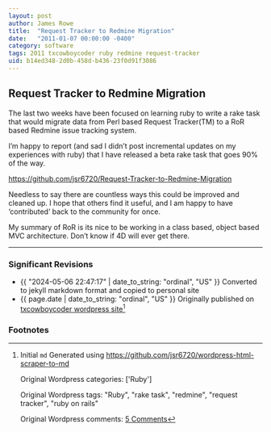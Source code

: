 ```yaml
---
layout: post
author: James Rowe
title:  "Request Tracker to Redmine Migration"
date:   "2011-01-07 00:00:00 -0400"
category: software
tags: 2011 txcowboycoder ruby redmine request-tracker
uid: b14ed348-2d0b-458d-b436-23f0d91f3086
---
```


## Request Tracker to Redmine Migration

The last two weeks have been focused on learning ruby to write a rake task that would migrate data from Perl based Request Tracker(TM) to a RoR based Redmine issue tracking system.

I’m happy to report (and sad I didn’t post incremental updates on my experiences with ruby) that I have released a beta rake task that goes 90% of the way.

<https://github.com/jsr6720/Request-Tracker-to-Redmine-Migration>

Needless to say there are countless ways this could be improved and cleaned up. I hope that others find it useful, and I am happy to have ‘contributed’ back to the community for once.

My summary of RoR is its nice to be working in a class based, object based MVC architecture. Don’t know if 4D will ever get there.

---

### Significant Revisions

- {{ "2024-05-06 22:47:17" | date_to_string: "ordinal", "US" }} Converted to jekyll markdown format and copied to personal site
- {{ page.date | date_to_string: "ordinal", "US" }} Originally published on [txcowboycoder wordpress site](https://txcowboycoder.wordpress.com/2011/01/07/request-tracker-to-redmine-migration/)[^draft]

### Footnotes

[^draft]: Initial `md` Generated using <https://github.com/jsr6720/wordpress-html-scraper-to-md>

    Original Wordpress categories: ['Ruby']

    Original Wordpress tags: "Ruby", "rake task", "redmine", "request tracker", "ruby on rails"

    Original Wordpress comments: <a href="https://txcowboycoder.wordpress.com/2011/01/07/request-tracker-to-redmine-migration/#comments">5 Comments</a>